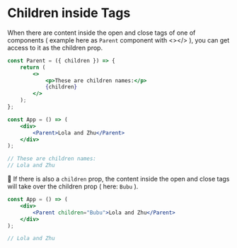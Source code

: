 # Children inside Tags

When there are content inside the open and close tags of one of components ( example here as `Parent` component with <></> ), you can get access to it as the children prop.

```jsx
const Parent = ({ children }) => {
	return (
		<>
			<p>These are children names:</p>
			{children}
		</>
	);
};

const App = () => (
	<div>
		<Parent>Lola and Zhu</Parent>
	</div>
);

// These are children names:
// Lola and Zhu
```

🧩 If there is also a `children` prop, the content inside the open and close tags will take over the children prop ( here: `Bubu` ).

```jsx
const App = () => (
	<div>
		<Parent children="Bubu">Lola and Zhu</Parent>
	</div>
);

// Lola and Zhu
```
